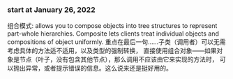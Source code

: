 ### start at January 26, 2022

组合模式: allows you to compose objects into tree structures to
    represent part-whole hierarchies. Composite lets clients treat 
    individual objects and compositions of object uniformly.
重点在最后一句……子类（调用者）可以无需考虑具体的方法适不适用，以及类型的强制转换，
直接使用组合对象——如果对象是节点（叶子，没有包含其他节点），那么调用不应该由它来实现的方法时，
可以抛出异常，或者提示错误的信息。这么说来还是挺好用的。
